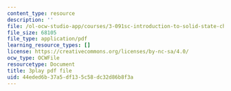 ```yaml
---
content_type: resource
description: ''
file: /ol-ocw-studio-app/courses/3-091sc-introduction-to-solid-state-chemistry-fall-2010/44eded6b37a5df135c58dc32d86b8f3a_Io_4ZckeQ1k.pdf
file_size: 68105
file_type: application/pdf
learning_resource_types: []
license: https://creativecommons.org/licenses/by-nc-sa/4.0/
ocw_type: OCWFile
resourcetype: Document
title: 3play pdf file
uid: 44eded6b-37a5-df13-5c58-dc32d86b8f3a
---
```

